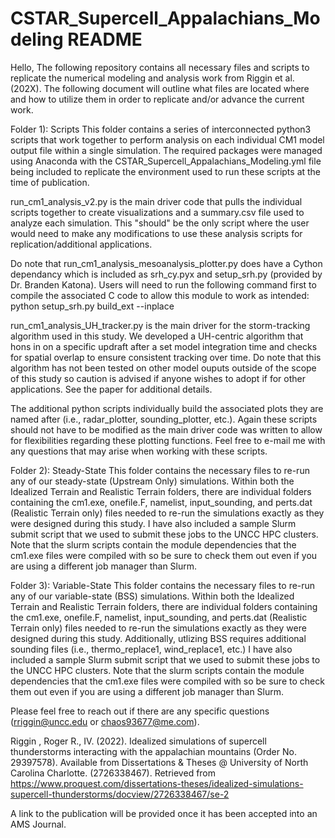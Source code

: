 # CSTAR_Supercell_Appalachians_Modeling README

 Hello,
  The following repository contains all necessary files and scripts to replicate the numerical modeling and analysis
 work from Riggin et al. (202X). The following document will outline what files are located where and how to utilize 
 them in order to replicate and/or advance the current work.

Folder 1): Scripts
  This folder contains a series of interconnected python3 scripts that work together to perform analysis on each
 individual CM1 model output file within a single simulation. The required packages were managed using Anaconda
 with the CSTAR_Supercell_Appalachians_Modeling.yml file being included to replicate the environment used to run
 these scripts at the time of publication.
 
 run_cm1_analysis_v2.py is the main driver code that pulls the individual scripts together to create visualizations
 and a summary.csv file used to analyze each simulation. This "should" be the only script where the user would need
 to make any modifications to use these analysis scripts for replication/additional applications.
  
 Do note that run_cm1_analysis_mesoanalysis_plotter.py does have a Cython dependancy which is included as srh_cy.pyx 
 and setup_srh.py (provided by Dr. Branden Katona). Users will need to run the following command first to compile the
 associated C code to allow this module to work as intended: python setup_srh.py build_ext --inplace
  
 run_cm1_analysis_UH_tracker.py is the main driver for the storm-tracking algorithm used in this study. We developed
 a UH-centric algorithm that hons in on a specific updraft after a set model integration time and checks for spatial
 overlap to ensure consistent tracking over time. Do note that this algorithm has not been tested on other model ouputs
 outside of the scope of this study so caution is advised if anyone wishes to adopt if for other applications. See the
 paper for additional details.
  
 The additional python scripts individually build the associated plots they are named after (i.e., radar_plotter, 
 sounding_plotter, etc.). Again these scripts should not have to be modified as the main driver code was written
 to allow for flexibilities regarding these plotting functions. Feel free to e-mail me with any questions that may
 arise when working with these scripts.
  
 Folder 2): Steady-State
   This folder contains the necessary files to re-run any of our steady-state (Upstream Only) simulations. Within both
  the Idealized Terrain and Realistic Terrain folders, there are individual folders containing the cm1.exe, onefile.F,
  namelist, input_sounding, and perts.dat (Realistic Terrain only) files needed to re-run the simulations exactly as they 
  were designed during this study. I have also included a sample Slurm submit script that we used to submit these jobs to the 
  UNCC HPC clusters. Note that the slurm scripts contain the module dependencies that the cm1.exe files were compiled with so 
  be sure to check them out even if you are using a different job manager than Slurm.
   
 Folder 3): Variable-State
   This folder contains the necessary files to re-run any of our variable-state (BSS) simulations. Within both
  the Idealized Terrain and Realistic Terrain folders, there are individual folders containing the cm1.exe, onefile.F,
  namelist, input_sounding, and perts.dat (Realistic Terrain only) files needed to re-run the simulations exactly as they 
  were designed during this study. Additionally, utlizing BSS requires additional sounding files (i.e., thermo_replace1, 
  wind_replace1, etc.) I have also included a sample Slurm submit script that we used to submit these jobs to the 
  UNCC HPC clusters. Note that the slurm scripts contain the module dependencies that the cm1.exe files were compiled 
  with so be sure to check them out even if you are using a different job manager than Slurm.
   
Please feel free to reach out if there are any specific questions (rriggin@uncc.edu or chaos93677@me.com).

Riggin , Roger R., IV. (2022). Idealized simulations of supercell thunderstorms interacting with the appalachian mountains (Order No. 29397578). Available from Dissertations & Theses @ University of North Carolina Charlotte. (2726338467). Retrieved from https://www.proquest.com/dissertations-theses/idealized-simulations-supercell-thunderstorms/docview/2726338467/se-2

A link to the publication will be provided once it has been accepted into an AMS Journal. 
